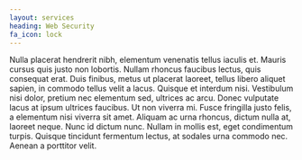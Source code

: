 ```yaml
---
layout: services
heading: Web Security
fa_icon: lock
---
```


Nulla placerat hendrerit nibh, elementum venenatis tellus iaculis et. Mauris cursus quis justo non lobortis. Nullam rhoncus faucibus lectus, quis consequat erat. Duis finibus, metus ut placerat laoreet, tellus libero aliquet sapien, in commodo tellus velit a lacus. Quisque et interdum nisi. Vestibulum nisi dolor, pretium nec elementum sed, ultrices ac arcu. Donec vulputate lacus at ipsum ultrices faucibus. Ut non viverra mi. Fusce fringilla justo felis, a elementum nisi viverra sit amet. Aliquam ac urna rhoncus, dictum nulla at, laoreet neque. Nunc id dictum nunc. Nullam in mollis est, eget condimentum turpis. Quisque tincidunt fermentum lectus, at sodales urna commodo nec. Aenean a porttitor velit.
